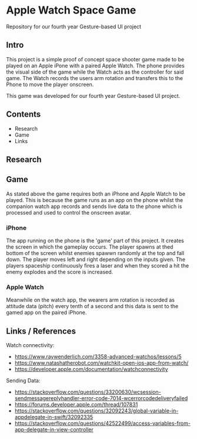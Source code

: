 # Apple Watch Space Game
Repository for our fourth year Gesture-based UI project

## Intro
This project is a simple proof of concept space shooter game made to be played on an Apple iPone with a paired Apple Watch.  The phone provides the visual side of the game while the Watch acts as the controller for said game.  The Watch records the users arm rotation and transfers this to the Phone to move the player onscreen.

This game was developed for our fourth year Gesture-based UI project.

## Contents
- Research
- Game
- Links

## Research

## Game
As stated above the game requires both an iPhone and Apple Watch to be played.  This is because the game runs as an app on the phone whilst the companion watch app records and sends live data to the phone which is processed and used to control the onscreen avatar.

### iPhone
The app running on the phone is the 'game' part of this project.  It creates the screen in which the gameplay occurs.  The player spawns at thed bottom of the screen whilst enemies spawwn randomly at the top and fall down. The player moves left and right depending on the inputs given.  The players spaceship continuously fires a laser and when they scored a hit the enemy explodes and the score is increased.

### Apple Watch
Meanwhile on the watch app, the wearers arm rotation is recorded as attitude data (pitch) every tenth of a second and this data is sent to the gamed app on the paired iPhone.

## Links / References
Watch connectivity:
- https://www.raywenderlich.com/3358-advanced-watchos/lessons/5
- https://www.natashatherobot.com/watchkit-open-ios-app-from-watch/
- https://developer.apple.com/documentation/watchconnectivity

Sending Data:
- https://stackoverflow.com/questions/33200630/wcsession-sendmessagereplyhandler-error-code-7014-wcerrorcodedeliveryfailed
- https://forums.developer.apple.com/thread/107831
- https://stackoverflow.com/questions/32092243/global-variable-in-appdelegate-in-swift/32092335
- https://stackoverflow.com/questions/42522499/access-variables-from-app-delegate-in-view-controller
